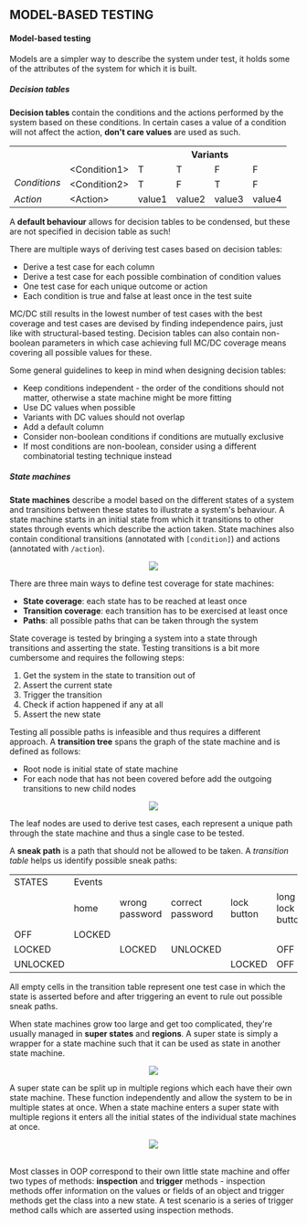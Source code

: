 ## **MODEL-BASED TESTING**

#### Model-based testing
Models are a simpler way to describe the system under test, it holds some of the attributes of the system for which it is built.

##### Decision tables
**Decision tables** contain the conditions and the actions performed by the system based on these conditions. In certain cases a value of a condition will not affect the action, **don't care values** are  used as such.

<div align="center"><table>
  <tr><th></th><th></th><th colspan="4">Variants</th></tr>
  <tr><td rowspan="2"><br><i>Conditions</i></td>
  <td>&lt;Condition1&gt;</td><td>T</td><td>T</td><td>F<br></td><td>F</td></tr>
  <tr><td>&lt;Condition2&gt;</td><td>T<br></td><td>F</td><td>T</td><td>F</td></tr>
  <tr><td><i>Action</i></td><td>&lt;Action&gt;</td><td>value1<br></td><td>value2</td><td>value3</td><td>value4</td></tr>
</table></div>

A **default behaviour** allows for decision tables to be condensed, but these are not specified in decision table as such!

There are multiple ways of deriving test cases based on decision tables:
- Derive a test case for each column
- Derive a test case for each possible combination of condition values
- One test case for each unique outcome or action
- Each condition is true and false at least once in the test suite

MC/DC still results in the lowest number of test cases with the best coverage and test cases are devised by finding independence pairs, just like with structural-based testing. Decision tables can also contain non-boolean parameters in which case achieving full MC/DC coverage means covering all possible values for these.

Some general guidelines to keep in mind when designing decision tables:
- Keep conditions independent - the order of the conditions should not matter, otherwise a state machine might be more fitting
- Use DC values when possible
- Variants with DC values should not overlap
- Add a default column
- Consider non-boolean conditions if conditions are mutually exclusive
- If most conditions are non-boolean, consider using a different combinatorial testing technique instead

##### State machines
**State machines** describe a model based on the different states of a system and transitions between these states to illustrate a system's behaviour. A state machine starts in an initial state from which it transitions to other states through events which describe the action taken. State machines also contain conditional transitions (annotated with `[condition]`) and actions (annotated with `/action`).

<div align="center"><img src="https://sttp.site/chapters/testing-techniques/img/model-based-testing/examples/blocked_complete_machine.svg"></div>

There are three main ways to define test coverage for state machines:
- **State coverage**: each state has to be reached at least once
- **Transition coverage**: each transition has to be exercised at least once
- **Paths**: all possible paths that can be taken through the system

State coverage is tested by bringing a system into a state through transitions and asserting the state. Testing transitions is a bit more cumbersome and requires the following steps:
1. Get the system in the state to transition out of
2. Assert the current state
3. Trigger the transition
4. Check if action happened if any at all
5. Assert the new state

Testing all possible paths is infeasible and thus requires a different approach. A **transition tree** spans the graph of the state machine and is defined as follows:
- Root node is initial state of state machine
- For each node that has not been covered before add the outgoing transitions to new child nodes

<div align="center"><img src="https://sttp.site/chapters/testing-techniques/img/model-based-testing/examples/transition_tree/transition_tree_3.svg"></div>

The leaf nodes are used to derive test cases, each represent a unique path through the state machine and thus a single case to be tested.

A **sneak path** is a path that should not be allowed to be taken. A *transition table* helps us identify possible sneak paths:

<div align="center"><table>
  <tr><td>STATES</td><td colspan="5">Events</td></tr>
  <tr><td></td><td>home</td><td>wrong password</td><td>correct password</td><td>lock button</td><td>long lock button</td></tr>
  <tr><td>OFF</td><td>LOCKED</td><td></td><td></td><td></td><td></td></tr>
  <tr><td>LOCKED</td><td></td><td>LOCKED</td><td>UNLOCKED</td><td></td><td>OFF</td></tr>
  <tr><td>UNLOCKED</td><td></td><td></td><td></td><td>LOCKED</td><td>OFF</td></tr>
</table></div>

All empty cells in the transition table represent one test case in which the state is asserted before and after triggering an event to rule out possible sneak paths.

When state machines grow too large and get too complicated, they're usually managed in **super states** and **regions**. A super state is simply a wrapper for a state machine such that it can be used as state in another state machine.

<div align="center"><img src="https://sttp.site/chapters/testing-techniques/img/model-based-testing/examples/phone_super_state.svg"></div>

A super state can be split up in multiple regions which each have their own state machine. These function independently and allow the system to be in multiple states at once. When a state machine enters a super state with multiple regions it enters all the initial states of the individual state machines at once.

<div align="center"><img src="https://sttp.site/chapters/testing-techniques/img/model-based-testing/examples/phone_region.svg"></div>

<br>

Most classes in OOP correspond to their own little state machine and offer two types of methods: **inspection** and **trigger** methods - inspection methods offer information on the values or fields of an object and trigger methods get the class into a new state. A test scenario is a series of trigger method calls which are asserted using inspection methods.
